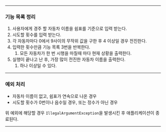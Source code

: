 ***
### 기능 목록 정리

1. 사용자에게 경주 할 자동차 이름을 쉼표를 기준으로 입력 받는다.
2. 시도할 횟수를 입력 받는다.
3. 각 자동차마다 0에서 9사이의 무작위 값을 구한 후 4 이상일 경우 전진한다.
4. 입력한 횟수만큼 기능 목록 3번을 반복한다.
    1. 모든 자동차가 한 번 시행을 마칠때 마다 현재 상황을 출력한다.
5. 실행이 끝나고 난 후, 가장 많이 전진한 자동차 이름을 출력한다.
    1. 하나 이상일 수 있다.
***
### 예외 처리
- 자동차 이름이 없고, 쉼표가 연속으로 나온 경우
- 시도할 횟수가 0번이나 음수일 경우, 또는 정수가 아닌 경우

위 예외에 해당할 경우 `IllegalArgumentException`을 발생시킨 후 애플리케이션이 종료된다.
***